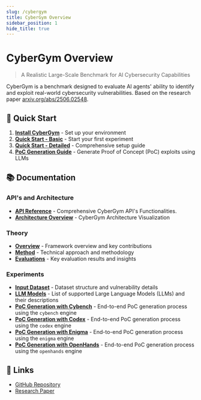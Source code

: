 ```yaml
---
slug: /cybergym
title: CyberGym Overview
sidebar_position: 1
hide_title: true
---
```


# CyberGym Overview

> A Realistic Large-Scale Benchmark for AI Cybersecurity Capabilities

CyberGym is a benchmark designed to evaluate AI agents' ability to identify and exploit real-world cybersecurity vulnerabilities. Based on the research paper [arxiv.org/abs/2506.02548](https://arxiv.org/abs/2506.02548).

## 🚀 Quick Start

1. **[Install CyberGym](cybergym/getting-started/installation)** - Set up your environment
2. **[Quick Start - Basic](cybergym/getting-started/quick-start/local_machine)** - Start your first experiment
3. **[Quick Start - Detailed](cybergym/getting-started/quick-start/local_machine2)** - Comprehensive setup guide
4. **[PoC Generation Guide](cybergym/getting-started/quick-start/poc_generation)** - Generate Proof of Concept (PoC) exploits using LLMs

## 📚 Documentation

### API's and Architecture
- **[API Reference](cybergym/theory/api)** - Comprehensive CyberGym API's Functionalities.
- **[Architecture Overview](cybergym/theory/architecture)** - CyberGym Architecture Visualization

### Theory
- **[Overview](cybergym/theory/overview)** - Framework overview and key contributions
- **[Method](cybergym/theory/cybergym-method)** - Technical approach and methodology
- **[Evaluations](cybergym/theory/evaluation-findings)** - Key evaluation results and insights

### Experiments
- **[Input Dataset](cybergym/experiments/input-dataset)** - Dataset structure and vulnerability details
- **[LLM Models](cybergym/experiments/llm-models)** - List of supported Large Language Models (LLMs) and their descriptions
- **[PoC Generation with Cybench](cybergym/experiments/cybench)** - End-to-end PoC generation process using the `cybench` engine
- **[PoC Generation with Codex](cybergym/experiments/codex)** - End-to-end PoC generation process using the `codex` engine
- **[PoC Generation with Enigma](cybergym/experiments/enigma)** - End-to-end PoC generation process using the `enigma` engine
- **[PoC Generation with OpenHands](cybergym/experiments/openhands)** - End-to-end PoC generation process using the `openhands` engine

## 🔗 Links

- [GitHub Repository](https://github.com/nearKim/cybergym.git)
- [Research Paper](https://arxiv.org/abs/2506.02548)